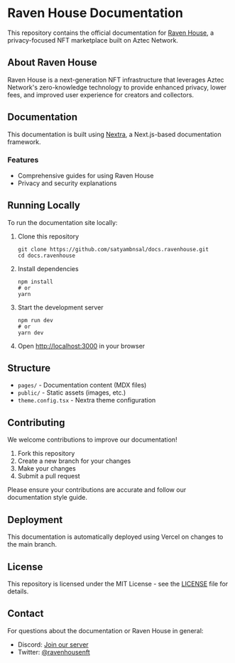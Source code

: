 # Raven House Documentation

This repository contains the official documentation for [Raven House](https://ravenhouse.xyz), a privacy-focused NFT marketplace built on Aztec Network.

## About Raven House

Raven House is a next-generation NFT infrastructure that leverages Aztec Network's zero-knowledge technology to provide enhanced privacy, lower fees, and improved user experience for creators and collectors.

## Documentation

This documentation is built using [Nextra](https://nextra.site/), a Next.js-based documentation framework.

### Features

- Comprehensive guides for using Raven House
- Privacy and security explanations

## Running Locally

To run the documentation site locally:

1. Clone this repository

   ```
   git clone https://github.com/satyambnsal/docs.ravenhouse.git
   cd docs.ravenhouse
   ```

2. Install dependencies

   ```
   npm install
   # or
   yarn
   ```

3. Start the development server

   ```
   npm run dev
   # or
   yarn dev
   ```

4. Open [http://localhost:3000](http://localhost:3000) in your browser

## Structure

- `pages/` - Documentation content (MDX files)
- `public/` - Static assets (images, etc.)
- `theme.config.tsx` - Nextra theme configuration

## Contributing

We welcome contributions to improve our documentation!

1. Fork this repository
2. Create a new branch for your changes
3. Make your changes
4. Submit a pull request

Please ensure your contributions are accurate and follow our documentation style guide.

## Deployment

This documentation is automatically deployed using Vercel on changes to the main branch.

## License

This repository is licensed under the MIT License - see the [LICENSE](LICENSE) file for details.

## Contact

For questions about the documentation or Raven House in general:

- Discord: [Join our server](https://discord.gg/gCPZhWBYQH)
- Twitter: [@ravenhousenft](https://twitter.com/ravenhousenft)

